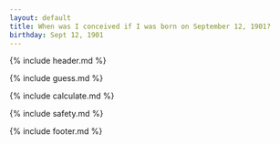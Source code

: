 ```yaml
---
layout: default
title: When was I conceived if I was born on September 12, 1901?
birthday: Sept 12, 1901
---
```


{% include header.md %}

{% include guess.md %}

{% include calculate.md %}

{% include safety.md %}

{% include footer.md %}



